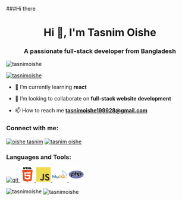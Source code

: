 ###Hi there

<h1 align="center">Hi 👋, I'm Tasnim Oishe</h1>
<h3 align="center">A passionate full-stack developer from Bangladesh</h3>

<p align="left"> <img src="https://komarev.com/ghpvc/?username=tasnimoishe&label=Profile%20views&color=0e75b6&style=flat" alt="tasnimoishe" /> </p>

<p align="left"> <a href="https://github.com/ryo-ma/github-profile-trophy"><img src="https://github-profile-trophy.vercel.app/?username=tasnimoishe" alt="tasnimoishe" /></a> </p>

- 🌱 I’m currently learning **react**

- 👯 I’m looking to collaborate on **full-stack website development**

- 📫 How to reach me **tasnimoishe199928@gmail.com**

<h3 align="left">Connect with me:</h3>
<p align="left">
<a href="https://linkedin.com/in/oishe tasnim" target="blank"><img align="center" src="https://raw.githubusercontent.com/rahuldkjain/github-profile-readme-generator/master/src/images/icons/Social/linked-in-alt.svg" alt="oishe tasnim" height="30" width="40" /></a>
<a href="https://fb.com/tasnim oishe" target="blank"><img align="center" src="https://raw.githubusercontent.com/rahuldkjain/github-profile-readme-generator/master/src/images/icons/Social/facebook.svg" alt="tasnim oishe" height="30" width="40" /></a>
</p>

<h3 align="left">Languages and Tools:</h3>
<p align="left"> <a href="https://git-scm.com/" target="_blank" rel="noreferrer"> <img src="https://www.vectorlogo.zone/logos/git-scm/git-scm-icon.svg" alt="git" width="40" height="40"/> </a> <a href="https://www.w3.org/html/" target="_blank" rel="noreferrer"> <img src="https://raw.githubusercontent.com/devicons/devicon/master/icons/html5/html5-original-wordmark.svg" alt="html5" width="40" height="40"/> </a> <a href="https://developer.mozilla.org/en-US/docs/Web/JavaScript" target="_blank" rel="noreferrer"> <img src="https://raw.githubusercontent.com/devicons/devicon/master/icons/javascript/javascript-original.svg" alt="javascript" width="40" height="40"/> </a> <a href="https://www.mysql.com/" target="_blank" rel="noreferrer"> <img src="https://raw.githubusercontent.com/devicons/devicon/master/icons/mysql/mysql-original-wordmark.svg" alt="mysql" width="40" height="40"/> </a> <a href="https://www.php.net" target="_blank" rel="noreferrer"> <img src="https://raw.githubusercontent.com/devicons/devicon/master/icons/php/php-original.svg" alt="php" width="40" height="40"/> </a> </p>

<p><img align="left" src="https://github-readme-stats.vercel.app/api/top-langs?username=tasnimoishe&show_icons=true&locale=en&layout=compact" alt="tasnimoishe" /></p>

<p>&nbsp;<img align="center" src="https://github-readme-stats.vercel.app/api?username=tasnimoishe&show_icons=true&locale=en" alt="tasnimoishe" /></p>
